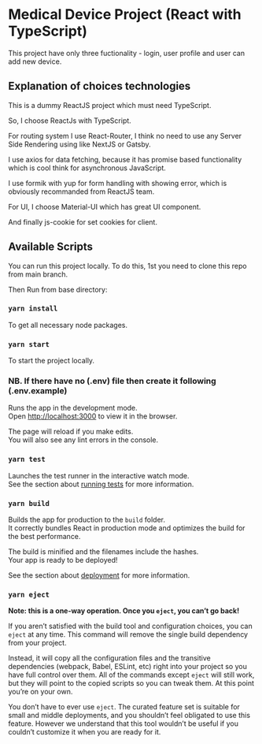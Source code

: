 # Medical Device Project (React with TypeScript)

This project have only three fuctionality - login, user profile and user can add new device.


## Explanation of choices technologies

This is a dummy ReactJS project which must need TypeScript.

So, I choose ReactJs with TypeScript.

For routing system I use React-Router, I think no need to use any Server Side Rendering using like NextJS or Gatsby.

I use axios for data fetching, because it has promise based functionality which is cool think for asynchronous JavaScript.

I use formik with yup for form handling with showing error, which is obviously recommanded from ReactJS team.

For UI, I choose Material-UI which has great UI component.

And finally js-cookie for set cookies for client.

## Available Scripts

You can run this project locally. To do this, 1st you need to clone this repo from main branch.

Then Run from base directory:

### `yarn install`

To get all necessary node packages.

### `yarn start`

To start the project locally.

### NB. If there have no (.env) file then create it following (.env.example)

Runs the app in the development mode.\
Open [http://localhost:3000](http://localhost:3000) to view it in the browser.

The page will reload if you make edits.\
You will also see any lint errors in the console.

### `yarn test`

Launches the test runner in the interactive watch mode.\
See the section about [running tests](https://facebook.github.io/create-react-app/docs/running-tests) for more information.

### `yarn build`

Builds the app for production to the `build` folder.\
It correctly bundles React in production mode and optimizes the build for the best performance.

The build is minified and the filenames include the hashes.\
Your app is ready to be deployed!

See the section about [deployment](https://facebook.github.io/create-react-app/docs/deployment) for more information.

### `yarn eject`

**Note: this is a one-way operation. Once you `eject`, you can’t go back!**

If you aren’t satisfied with the build tool and configuration choices, you can `eject` at any time. This command will remove the single build dependency from your project.

Instead, it will copy all the configuration files and the transitive dependencies (webpack, Babel, ESLint, etc) right into your project so you have full control over them. All of the commands except `eject` will still work, but they will point to the copied scripts so you can tweak them. At this point you’re on your own.

You don’t have to ever use `eject`. The curated feature set is suitable for small and middle deployments, and you shouldn’t feel obligated to use this feature. However we understand that this tool wouldn’t be useful if you couldn’t customize it when you are ready for it.
